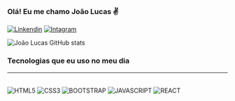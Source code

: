 ### Olá! Eu me chamo João Lucas ✌️

[![Linkendin](https://img.shields.io/badge/LinkedIn-0077B5?style=for-the-badge&logo=linkedin&logoColor=white)](https://www.linkedin.com/in/joão-lucas-b64598233)
[![Intagram](https://img.shields.io/badge/Instagram-E4405F?style=for-the-badge&logo=instagram&logoColor=white)](https://www.instagram.com/joaolucas.dev/)


![João Lucas GitHub stats](https://github-readme-stats.vercel.app/api?username=joaolucas28&show_icons=true&theme=highcontrast)

### Tecnologias que eu uso no meu dia
<hr>

<div style="display: inline_block"><br/>
    <img align="center" alt="HTML5" src="https://img.shields.io/badge/HTML5-E34F26?style=for-the-badge&logo=html5&logoColor=white">
    <img align="center" alt="CSS3" src=https://img.shields.io/badge/CSS3-1572B6?style=for-the-badge&logo=css3&logoColor=white>
    <img align="center" alt="BOOTSTRAP" src=https://img.shields.io/badge/Bootstrap-563D7C?style=for-the-badge&logo=bootstrap&logoColor=white>
    <img align="center" alt="JAVASCRIPT" src=https://img.shields.io/badge/JavaScript-323330?style=for-the-badge&logo=javascript&logoColor=F7DF1E>
    <img align="center" alt="REACT" src=https://img.shields.io/badge/React-20232A?style=for-the-badge&logo=react&logoColor=61DAFB>
</div>
